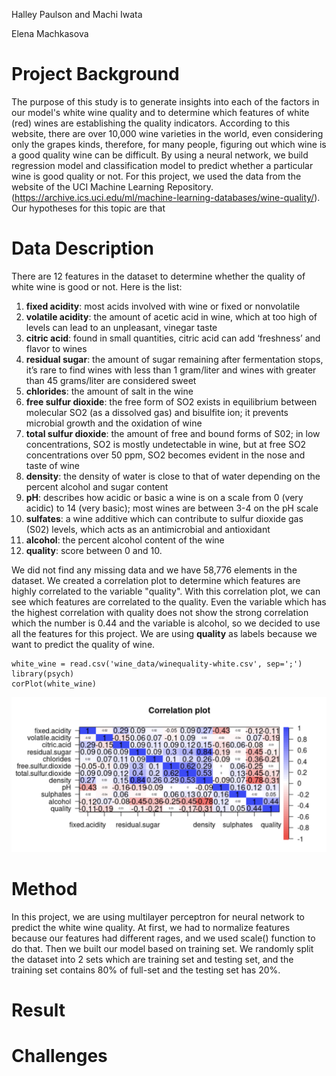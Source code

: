 Halley Paulson and Machi Iwata

Elena Machkasova


# Project Background
The purpose of this study is to generate insights into each of the factors in our model's white wine quality and to determine which features of white (red) wines are establishing the quality indicators. According to this website, there are over 10,000 wine varieties in the world, even considering only the grapes kinds, therefore, for many people, figuring out which wine is a good quality wine can be difficult. By using a neural network, we build regression model and classification model to predict whether a particular wine is good quality or not. For this project, we used the data from the website of the UCI Machine Learning Repository. (https://archive.ics.uci.edu/ml/machine-learning-databases/wine-quality/). Our hypotheses for this topic are that 


# Data Description

There are 12 features in the dataset to determine whether the quality of white wine is good or not. Here is the list:

1. **fixed acidity**: most acids involved with wine or fixed or nonvolatile
2. **volatile acidity**: the amount of acetic acid in wine, which at too high of levels can lead to an unpleasant, vinegar taste
3. **citric acid**: found in small quantities, citric acid can add ‘freshness’ and flavor to wines
4. **residual sugar**: the amount of sugar remaining after fermentation stops, it’s rare to find wines with less than 1 gram/liter and wines with greater than 45 grams/liter are considered sweet
5. **chlorides**: the amount of salt in the wine
6. **free sulfur dioxide**: the free form of SO2 exists in equilibrium between molecular SO2 (as a dissolved gas) and bisulfite ion; it prevents microbial growth and the oxidation of wine
7. **total sulfur dioxide**: the amount of free and bound forms of S02; in low concentrations, SO2 is mostly undetectable in wine, but at free SO2 concentrations over 50 ppm, SO2 becomes evident in the nose and taste of wine
8. **density**: the density of water is close to that of water depending on the percent alcohol and sugar content
9. **pH**: describes how acidic or basic a wine is on a scale from 0 (very acidic) to 14 (very basic); most wines are between 3-4 on the pH scale
10. **sulfates**: a wine additive which can contribute to sulfur dioxide gas (S02) levels, which acts as an antimicrobial and antioxidant
11. **alcohol**: the percent alcohol content of the wine
12. **quality**: score between 0 and 10.

We did not find any missing data and we have 58,776 elements in the dataset. We created a correlation plot to determine which features are highly correlated to the variable "quality". With this correlation plot, we can see which features are correlated to the quality. Even the variable which has the highest correlation with quality does not show the strong correlation which the number is 0.44 and the variable is alcohol, so we decided to use all the features for this project. We are using **quality** as labels because we want to predict the quality of wine. 

<!-- alcohol, volatile.acidity. sulphates total.sulfur.dioxide might be the top features we want to have-->

```{r}
white_wine = read.csv('wine_data/winequality-white.csv', sep=';')
library(psych)
corPlot(white_wine)
```
![image1](https://github.com/halleypaulson/CSCI-4555-Final-Project/blob/main/correlation.png)



# Method
In this project, we are using multilayer perceptron for neural network to predict the white wine quality. <!-- I need your help with the "why" part-->
At first, we had to normalize features because our features had different rages, and we used scale() function to do that. Then we built our model based on training set. We randomly split the dataset into 2 sets which are training set and testing set, and the training set contains 80% of full-set and the testing set has 20%.  


# Result

# Challenges




